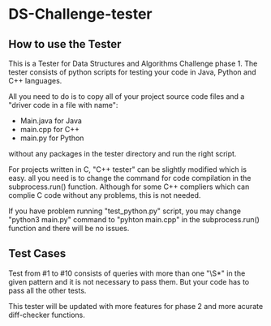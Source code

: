 # DS-Challenge-tester

## How to use the Tester
This is a Tester for Data Structures and Algorithms Challenge phase 1. The tester consists of python scripts for testing your code in Java, Python and C++ languages.

All you need to do is to copy all of your project source code files and a "driver code in a file with name":

+ Main.java for Java
+ main.cpp for C++
+ main.py for Python

without any packages in the tester directory and run the right script.

For projects written in C, "C++ tester" can be slightly modified which is easy. all you need is to change the command for code compilation in the subprocess.run() function.
Although for some C++ compliers which can complie C code without any problems, this is not needed.

If you have problem running "test_python.py" script, you may change "python3 main.py" command to "pyhton main.cpp" in the subprocess.run() function and there will be no issues.

## Test Cases

Test from #1 to #10 consists of queries with more than one "\S*" in the given pattern and it is not necessary to pass them. But your code has to pass all the other tests. 


This tester will be updated with more features for phase 2 and more acurate diff-checker functions.
